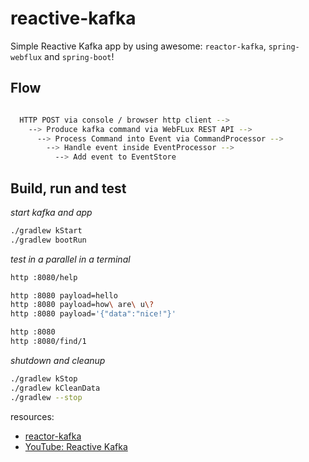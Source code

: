 # reactive-kafka
Simple Reactive Kafka app by using awesome: `reactor-kafka`, `spring-webflux` and `spring-boot`!

## Flow

```bash

  HTTP POST via console / browser http client -->
    --> Produce kafka command via WebFLux REST API -->
      --> Process Command into Event via CommandProcessor -->  
        --> Handle event inside EventProcessor -->  
          --> Add event to EventStore

```

## Build, run and test

_start kafka and app_

```bash
./gradlew kStart
./gradlew bootRun
```

_test in a parallel in a terminal_

```bash
http :8080/help

http :8080 payload=hello
http :8080 payload=how\ are\ u\?
http :8080 payload='{"data":"nice!"}'

http :8080
http :8080/find/1
```

_shutdown and cleanup_

```bash
./gradlew kStop
./gradlew kCleanData
./gradlew --stop
```

resources:

- [reactor-kafka](https://projectreactor.io/docs/kafka/release/reference/)
- [YouTube: Reactive Kafka](https://www.youtube.com/watch?v=-ioxYn9Vlao)
